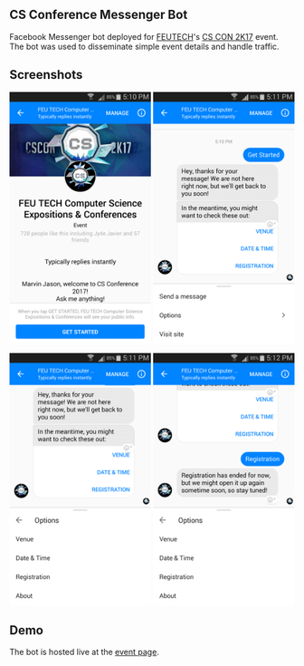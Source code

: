 ## CS Conference Messenger Bot

Facebook Messenger bot deployed for [FEUTECH](http://www.feutech.edu.ph/)'s [CS CON 2K17](http://feutechcs.com/) event. The bot was used to disseminate simple event details and handle traffic.

## Screenshots

<img src="images/01.png" width="250" alt="Image 1"> <img src="images/02.png" width="250" alt="Image 2">

<img src="images/03.png" width="250" alt="Image 3"> <img src="images/04.png" width="250" alt="Image 4">

## Demo

The bot is hosted live at the [event page](https://www.facebook.com/csfeutech/).
